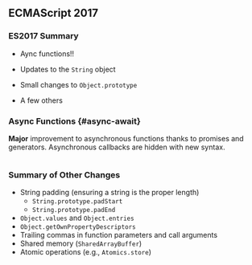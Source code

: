 ## ECMAScript 2017

### ES2017 Summary

  * Aync functions!!

  * Updates to the `String` object

  * Small changes to `Object.prototype`

  * A few others

### Async Functions {#async-await}

**Major** improvement to asynchronous functions thanks to promises and
generators.  Asynchronous callbacks are hidden with new syntax.

~~~ {.javascript insert="../../../src/examples/js/async-await.js" token="getArtist"}
~~~

### Summary of Other Changes

  * String padding (ensuring a string is the proper length)
    - `String.prototype.padStart`
    - `String.prototype.padEnd`
  * `Object.values` and `Object.entries`
  * `Object.getOwnPropertyDescriptors`
  * Trailing commas in function parameters and call arguments
  * Shared memory (`SharedArrayBuffer`)
  * Atomic operations (e.g., `Atomics.store`)
